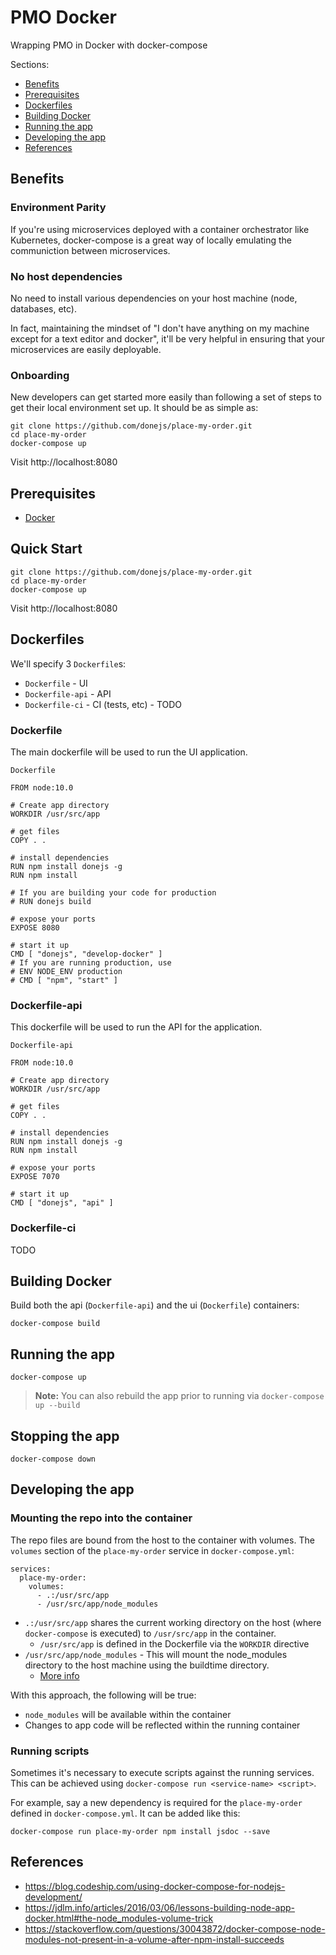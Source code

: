 # PMO Docker

Wrapping PMO in Docker with docker-compose

Sections:
- [Benefits](#benefits)
- [Prerequisites](#prerequisites)
- [Dockerfiles](#dockerfiles)
- [Building Docker](#building-docker)
- [Running the app](#running-the-app)
- [Developing the app](#developing-the-app)
- [References](#references)

## Benefits

### Environment Parity
If you're using microservices deployed with a container orchestrator like Kubernetes, docker-compose is a great way of locally emulating the communiction between microservices.

### No host dependencies
No need to install various dependencies on your host machine (node, databases, etc).

In fact, maintaining the mindset of "I don't have anything on my machine except for a text editor and docker", it'll be very helpful in ensuring that your microservices are easily deployable.

### Onboarding
New developers can get started more easily than following a set of steps to get their local environment set up.  It should be as simple as:
```
git clone https://github.com/donejs/place-my-order.git
cd place-my-order
docker-compose up
```
Visit http://localhost:8080



## Prerequisites

- [Docker](https://www.docker.com/products/docker-desktop)


## Quick Start
```
git clone https://github.com/donejs/place-my-order.git
cd place-my-order
docker-compose up
```
Visit http://localhost:8080

## Dockerfiles

We'll specify 3 `Dockerfile`s:

- `Dockerfile` - UI
- `Dockerfile-api` - API
- `Dockerfile-ci` - CI (tests, etc) - TODO

### Dockerfile

The main dockerfile will be used to run the UI application.

`Dockerfile`
```
FROM node:10.0

# Create app directory
WORKDIR /usr/src/app

# get files
COPY . .

# install dependencies
RUN npm install donejs -g
RUN npm install

# If you are building your code for production
# RUN donejs build

# expose your ports
EXPOSE 8080

# start it up
CMD [ "donejs", "develop-docker" ]
# If you are running production, use
# ENV NODE_ENV production
# CMD [ "npm", "start" ]
```

### Dockerfile-api

This dockerfile will be used to run the API for the application.

`Dockerfile-api`
```
FROM node:10.0

# Create app directory
WORKDIR /usr/src/app

# get files
COPY . .

# install dependencies
RUN npm install donejs -g
RUN npm install

# expose your ports
EXPOSE 7070

# start it up
CMD [ "donejs", "api" ]
```

### Dockerfile-ci

TODO

## Building Docker

Build both the api (`Dockerfile-api`) and the ui (`Dockerfile`) containers:
```
docker-compose build
```

## Running the app

```
docker-compose up
```

> **Note:** You can also rebuild the app prior to running via `docker-compose up --build`

## Stopping the app

```
docker-compose down
```

## Developing the app

### Mounting the repo into the container
The repo files are bound from the host to the container with volumes.
The `volumes` section of the `place-my-order` service in `docker-compose.yml`:
```
services:
  place-my-order:
    volumes:
      - .:/usr/src/app
      - /usr/src/app/node_modules
```

- `.:/usr/src/app` shares the current working directory on the host (where `docker-compose` is executed) to `/usr/src/app` in the container.  
    - `/usr/src/app` is defined in the Dockerfile via the `WORKDIR` directive
- `/usr/src/app/node_modules` - This will mount the node_modules directory to the host machine using the buildtime directory.
    - [More info](https://jdlm.info/articles/2016/03/06/lessons-building-node-app-docker.html#the-node_modules-volume-trick)

With this approach, the following will be true:
- `node_modules` will be available within the container
- Changes to app code will be reflected within the running container

### Running scripts

Sometimes it's necessary to execute scripts against the running services.
This can be achieved using `docker-compose run <service-name> <script>`.

For example, say a new dependency is required for the `place-my-order` defined in `docker-compose.yml`.  It can be added like this:
```
docker-compose run place-my-order npm install jsdoc --save
```


## References
- https://blog.codeship.com/using-docker-compose-for-nodejs-development/
- https://jdlm.info/articles/2016/03/06/lessons-building-node-app-docker.html#the-node_modules-volume-trick
- https://stackoverflow.com/questions/30043872/docker-compose-node-modules-not-present-in-a-volume-after-npm-install-succeeds